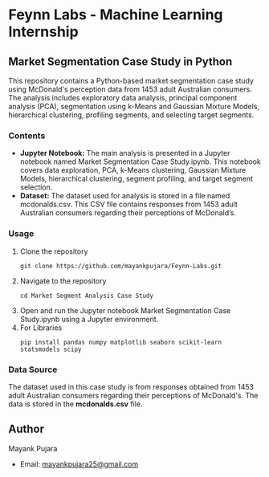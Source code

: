 # Feynn Labs - Machine Learning Internship

## Market Segmentation Case Study in Python

This repository contains a Python-based market segmentation case study using McDonald's perception data from 1453 adult Australian consumers. The analysis includes exploratory data analysis, principal component analysis (PCA), segmentation using k-Means and Gaussian Mixture Models, hierarchical clustering, profiling segments, and selecting target segments.

### Contents
- **Jupyter Notebook:** The main analysis is presented in a Jupyter notebook named Market Segmentation Case Study.ipynb. This notebook covers data exploration, PCA, k-Means clustering, Gaussian Mixture Models, hierarchical clustering, segment profiling, and target segment selection.
- **Dataset:** The dataset used for analysis is stored in a file named mcdonalds.csv. This CSV file contains responses from 1453 adult Australian consumers regarding their perceptions of McDonald’s.

### Usage
1. Clone the repository
   ```
   git clone https://github.com/mayankpujara/Feynn-Labs.git
   
2. Navigate to the repository
   ```
   cd Market Segment Analysis Case Study
   
3. Open and run the Jupyter notebook Market Segmentation Case Study.ipynb using a Jupyter environment.
4. For Libraries
   ```
   pip install pandas numpy matplotlib seaborn scikit-learn statsmodels scipy

### Data Source
The dataset used in this case study is from responses obtained from 1453 adult Australian consumers regarding their perceptions of McDonald's. The data is stored in the **mcdonalds.csv** file.

## Author
Mayank Pujara
- Email: mayankpujara25@gmail.com
